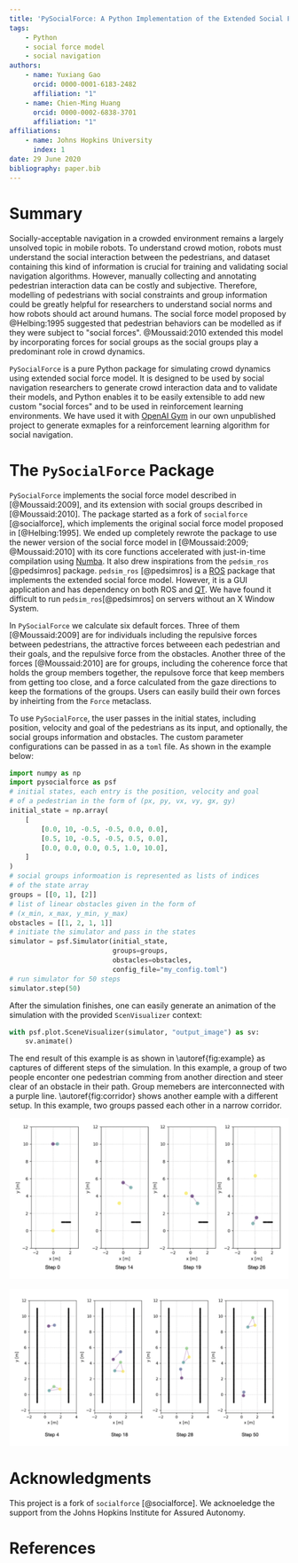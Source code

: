 ```yaml
---
title: 'PySocialForce: A Python Implementation of the Extended Social Force Model for Pedestrian Dynamics'
tags:
    - Python
    - social force model
    - social navigation
authors:
    - name: Yuxiang Gao
      orcid: 0000-0001-6183-2482
      affiliation: "1"
    - name: Chien-Ming Huang
      orcid: 0000-0002-6838-3701
      affiliation: "1"
affiliations:
    - name: Johns Hopkins University
      index: 1
date: 29 June 2020
bibliography: paper.bib
---
```


# Summary

Socially-acceptable navigation in a crowded environment remains a largely unsolved topic in mobile robots. To understand crowd motion, robots must understand the social interaction between the pedestrians, and dataset containing this kind of information is crucial for training and validating social navigation algorithms. However, manually collecting and annotating pedestrian interaction data can be costly and subjective. Therefore, modelling of pedestrians with social constraints and group information could be greatly helpful for researchers to understand social norms and how robots should act around humans. The social force model proposed by @Helbing:1995 suggested that pedestrian behaviors can be modelled as if they were subject to "social forces". @Moussaid:2010 extended this model by incorporating forces for social groups as the social groups play a predominant role in crowd dynamics.

`PySocialForce` is a pure Python package for simulating crowd dynamics using extended social force model. It is designed to be used by social navigation researchers to generate crowd interaction data and to validate their models, and Python enables it to be easily extensible to add new custom "social forces" and to be used in reinforcement learning environments. We have used it with [OpenAI Gym](https://gym.openai.com/) in our own unpublished project to generate exmaples for a reinforcement learning algorithm for social navigation.

# The `PySocialForce` Package
`PySocialForce` implements the social force model described in [@Moussaid:2009], and its extension with social groups described in [@Moussaid:2010]. The package started as a fork of `socialforce` [@socialforce], which implements the original social force model proposed in [@Helbing:1995]. We ended up completely rewrote the package to use the newer version of the social force model in [@Moussaid:2009; @Moussaid:2010] with its core functions accelerated with just-in-time compilation using [Numba](https://numba.pydata.org/). It also drew inspirations from the `pedsim_ros` [@pedsimros] package. `pedsim_ros` [@pedsimros] is a [ROS](https://www.ros.org/) package that implements the extended social force model. However, it is a GUI application and has dependency on both ROS and [QT](https://www.qt.io/). We have found it difficult to run `pedsim_ros`[@pedsimros] on servers without an X Window System.

In `PySocialForce`  we calculate six default forces. Three of them [@Moussaid:2009] are for individuals including the repulsive forces between pedestrians, the attractive forces betweeen each pedestrian and their goals, and the repulsive force from the obstacles. Another three of the forces [@Moussaid:2010] are for groups, including the coherence force that holds the group members together, the repulsove force that keep members from getting too close, and a force calculated from the gaze directions to keep the formations of the groups. Users can easily build their own forces by inheirting from the `Force` metaclass.

To use `PySocialForce`, the user passes in the initial states, including position, velocity and goal of the pedestrians as its input, and optionally, the social groups information and obstacles. The custom parameter configurations can be passed in as a `toml` file. As shown in the example below:

```python
import numpy as np
import pysocialforce as psf
# initial states, each entry is the position, velocity and goal 
# of a pedestrian in the form of (px, py, vx, vy, gx, gy)
initial_state = np.array(
    [
        [0.0, 10, -0.5, -0.5, 0.0, 0.0],
        [0.5, 10, -0.5, -0.5, 0.5, 0.0],
        [0.0, 0.0, 0.0, 0.5, 1.0, 10.0],
    ]
)
# social groups informoation is represented as lists of indices 
# of the state array
groups = [[0, 1], [2]]
# list of linear obstacles given in the form of 
# (x_min, x_max, y_min, y_max)
obstacles = [[1, 2, 1, 1]]
# initiate the simulator and pass in the states
simulator = psf.Simulator(initial_state,
                          groups=groups,
                          obstacles=obstacles,
                          config_file="my_config.toml")
# run simulator for 50 steps
simulator.step(50)
```

After the simulation finishes, one can easily generate an animation of the simulation with the provided `ScenVisualizer` context:

```python
with psf.plot.SceneVisualizer(simulator, "output_image") as sv:
    sv.animate()
```

The end result of this example is as shown in \autoref{fig:example} as captures of different steps of the simulation. In this example, a group of two people enconter one pedestrian comming from another direction and steer clear of an obstacle in their path. Group memebers are interconnected with a purple line. \autoref{fig:corridor} shows another eample with a different setup. In this example, two groups passed each other in a narrow corridor.

![Example simulation.\label{fig:example}](figures/example.png)

![Two groups passing each other in a narrow corridor.\label{fig:corridor}](figures/corridor.png)

# Acknowledgments
This project is a fork of `socialforce` [@socialforce]. We acknoeledge the support from the Johns Hopkins Institute for Assured Autonomy.

# References
